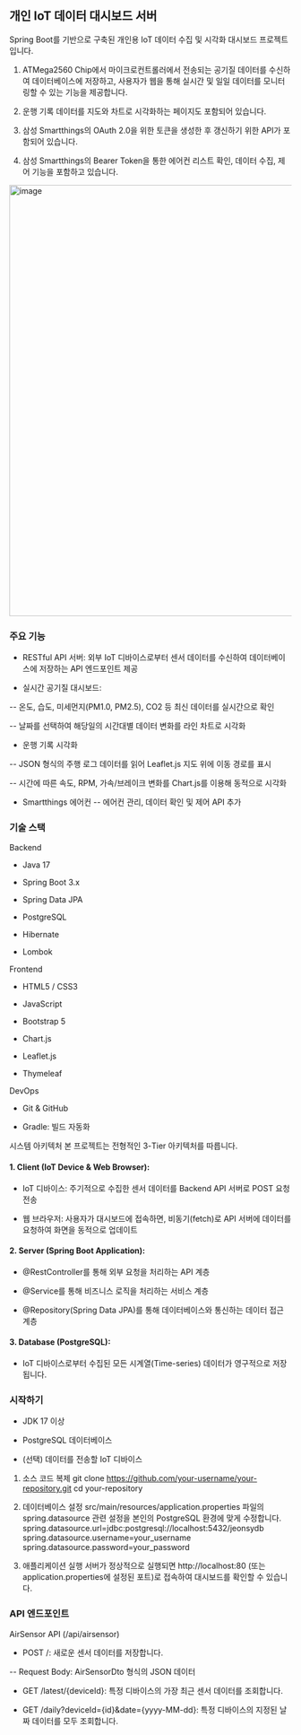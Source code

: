 ## 개인 IoT 데이터 대시보드 서버

Spring Boot를 기반으로 구축된 개인용 IoT 데이터 수집 및 시각화 대시보드 프로젝트입니다.
1. ATMega2560 Chip에서 마이크로컨트롤러에서 전송되는 공기질 데이터를 수신하여 데이터베이스에 저장하고,
사용자가 웹을 통해 실시간 및 일일 데이터를 모니터링할 수 있는 기능을 제공합니다.

2. 운행 기록 데이터를 지도와 차트로 시각화하는 페이지도 포함되어 있습니다.
3. 삼성 Smartthings의 OAuth 2.0을 위한 토큰을 생성한 후 갱신하기 위한 API가 포함되어 있습니다.
4. 삼성 Smartthings의 Bearer Token을 통한 에어컨 리스트 확인, 데이터 수집, 제어 기능을 포함하고 있습니다.

<img width="1175" height="769" alt="image" src="https://github.com/user-attachments/assets/717210ae-275d-4725-9d86-ca8b5d4266f9" />


### 주요 기능
- RESTful API 서버: 외부 IoT 디바이스로부터 센서 데이터를 수신하여 데이터베이스에 저장하는 API 엔드포인트 제공

- 실시간 공기질 대시보드:

-- 온도, 습도, 미세먼지(PM1.0, PM2.5), CO2 등 최신 데이터를 실시간으로 확인

-- 날짜를 선택하여 해당일의 시간대별 데이터 변화를 라인 차트로 시각화

- 운행 기록 시각화

-- JSON 형식의 주행 로그 데이터를 읽어 Leaflet.js 지도 위에 이동 경로를 표시

-- 시간에 따른 속도, RPM, 가속/브레이크 변화를 Chart.js를 이용해 동적으로 시각화

- Smartthings 에어컨
-- 에어컨 관리, 데이터 확인 및 제어 API 추가

### 기술 스택
Backend
- Java 17

- Spring Boot 3.x

- Spring Data JPA

- PostgreSQL

- Hibernate

- Lombok

Frontend
- HTML5 / CSS3

- JavaScript

- Bootstrap 5

- Chart.js

- Leaflet.js

- Thymeleaf

DevOps
- Git & GitHub

- Gradle: 빌드 자동화

시스템 아키텍처
본 프로젝트는 전형적인 3-Tier 아키텍처를 따릅니다.

#### 1. Client (IoT Device & Web Browser):

- IoT 디바이스: 주기적으로 수집한 센서 데이터를 Backend API 서버로 POST 요청 전송

- 웹 브라우저: 사용자가 대시보드에 접속하면, 비동기(fetch)로 API 서버에 데이터를 요청하여 화면을 동적으로 업데이트

#### 2. Server (Spring Boot Application):

- @RestController를 통해 외부 요청을 처리하는 API 계층

- @Service를 통해 비즈니스 로직을 처리하는 서비스 계층

- @Repository(Spring Data JPA)를 통해 데이터베이스와 통신하는 데이터 접근 계층

#### 3. Database (PostgreSQL):

- IoT 디바이스로부터 수집된 모든 시계열(Time-series) 데이터가 영구적으로 저장됩니다.

### 시작하기
- JDK 17 이상

- PostgreSQL 데이터베이스

- (선택) 데이터를 전송할 IoT 디바이스

1. 소스 코드 복제
git clone https://github.com/your-username/your-repository.git
cd your-repository

2. 데이터베이스 설정
src/main/resources/application.properties 파일의 spring.datasource 관련 설정을 본인의 PostgreSQL 환경에 맞게 수정합니다.
spring.datasource.url=jdbc:postgresql://localhost:5432/jeonsydb
spring.datasource.username=your_username
spring.datasource.password=your_password

3. 애플리케이션 실행
서버가 정상적으로 실행되면 http://localhost:80 (또는 application.properties에 설정된 포트)로 접속하여 대시보드를 확인할 수 있습니다.

### API 엔드포인트
AirSensor API (/api/airsensor)
- POST /: 새로운 센서 데이터를 저장합니다.

-- Request Body: AirSensorDto 형식의 JSON 데이터

- GET /latest/{deviceId}: 특정 디바이스의 가장 최근 센서 데이터를 조회합니다.

- GET /daily?deviceId={id}&date={yyyy-MM-dd}: 특정 디바이스의 지정된 날짜 데이터를 모두 조회합니다.
